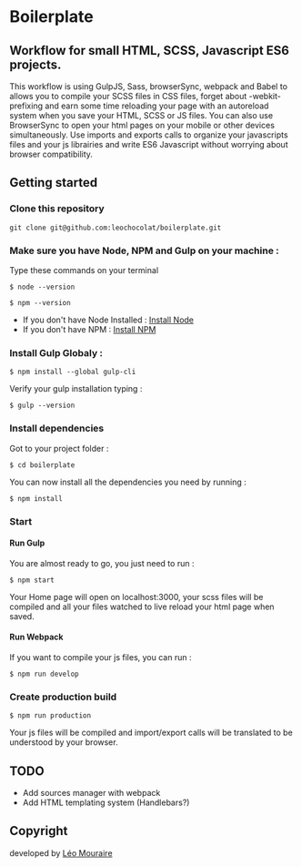 # Boilerplate
## Workflow for small HTML, SCSS, Javascript ES6 projects.

This workflow is using GulpJS, Sass, browserSync, webpack and Babel to allows you to compile your SCSS files in CSS files, forget about -webkit- prefixing and earn some time reloading your page with an autoreload system when you save your HTML, SCSS or JS files.
You can also use BrowserSync to open your html pages on your mobile or other devices simultaneously.
Use imports and exports calls to organize your javascripts files and your js librairies and write ES6 Javascript without worrying about browser compatibility.

## Getting started


### Clone this repository

```
git clone git@github.com:leochocolat/boilerplate.git
```

### Make sure you have Node, NPM and Gulp on your machine :

Type these commands on your terminal
```
$ node --version
```
```
$ npm --version
```

* If you don't have Node Installed :
[Install Node](https://nodejs.org/en/download/)
* If you don't have NPM :
[Install NPM](https://www.npmjs.com/get-npm)

### Install Gulp Globaly :
```
$ npm install --global gulp-cli
```

Verify your gulp installation typing :
```
$ gulp --version
```

### Install dependencies

Got to your project folder :
```
$ cd boilerplate
```
You can now install all the dependencies you need by running :
```
$ npm install
```

### Start

#### Run Gulp
You are almost ready to go, you just need to run :
```
$ npm start
```
Your Home page will open on localhost:3000, your scss files will be compiled and all your files watched to live reload your html page when saved.

#### Run Webpack

If you want to compile your js files, you can run :
```
$ npm run develop
```

### Create production build 
```
$ npm run production
```

Your js files will be compiled and import/export calls will be translated to be understood by your browser.

## TODO

* Add sources manager with webpack
* Add HTML templating system (Handlebars?)

## Copyright

developed by [Léo Mouraire](https://leomouraire.com)
